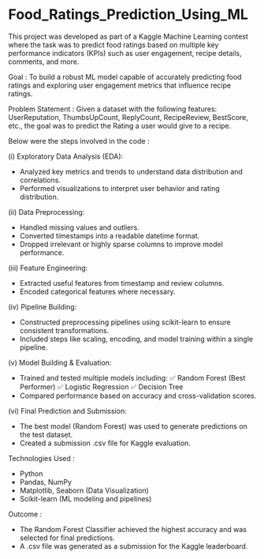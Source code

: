 # Food_Ratings_Prediction_Using_ML

This project was developed as part of a Kaggle Machine Learning contest where the task was to predict food ratings based on multiple key performance indicators (KPIs) such as user engagement, recipe details, comments, and more.

Goal :
To build a robust ML model capable of accurately predicting food ratings and exploring user engagement metrics that influence recipe ratings.

Problem Statement :
Given a dataset with the following features:
UserReputation, ThumbsUpCount, ReplyCount, RecipeReview, BestScore, etc., the goal was to predict the Rating a user would give to a recipe.

Below were the steps involved in the code :

(i) Exploratory Data Analysis (EDA):
- Analyzed key metrics and trends to understand data distribution and correlations.
- Performed visualizations to interpret user behavior and rating distribution.

(ii) Data Preprocessing:
- Handled missing values and outliers.
- Converted timestamps into a readable datetime format.
- Dropped irrelevant or highly sparse columns to improve model performance.

(iii) Feature Engineering:
- Extracted useful features from timestamp and review columns.
- Encoded categorical features where necessary.

(iv) Pipeline Building:
- Constructed preprocessing pipelines using scikit-learn to ensure consistent transformations.
- Included steps like scaling, encoding, and model training within a single pipeline.

(v) Model Building & Evaluation:
- Trained and tested multiple models including:
✅ Random Forest (Best Performer)
✅ Logistic Regression
✅ Decision Tree
- Compared performance based on accuracy and cross-validation scores.

(vi) Final Prediction and Submission:
- The best model (Random Forest) was used to generate predictions on the test dataset.
- Created a submission .csv file for Kaggle evaluation.

Technologies Used :
- Python
- Pandas, NumPy
- Matplotlib, Seaborn (Data Visualization)
- Scikit-learn (ML modeling and pipelines)

Outcome :
- The Random Forest Classifier achieved the highest accuracy and was selected for final predictions.
- A .csv file was generated as a submission for the Kaggle leaderboard.
